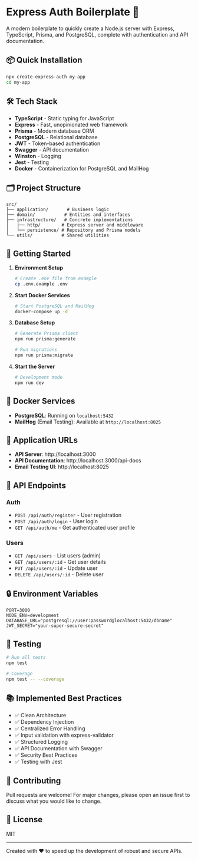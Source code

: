 # Express Auth Boilerplate 🚀

A modern boilerplate to quickly create a Node.js server with Express, TypeScript, Prisma, and PostgreSQL, complete with authentication and API documentation.

## 📦 Quick Installation

```bash
npx create-express-auth my-app
cd my-app
```

## 🛠 Tech Stack

- **TypeScript** - Static typing for JavaScript
- **Express** - Fast, unopinionated web framework
- **Prisma** - Modern database ORM
- **PostgreSQL** - Relational database
- **JWT** - Token-based authentication
- **Swagger** - API documentation
- **Winston** - Logging
- **Jest** - Testing
- **Docker** - Containerization for PostgreSQL and MailHog

## 🗂 Project Structure

```
src/
├── application/       # Business logic
├── domain/           # Entities and interfaces
├── infrastructure/   # Concrete implementations
│   ├── http/        # Express server and middleware
│   └── persistence/ # Repository and Prisma models
└── utils/           # Shared utilities
```

## 🚀 Getting Started

1. **Environment Setup**

   ```bash
   # Create .env file from example
   cp .env.example .env
   ```

2. **Start Docker Services**

   ```bash
   # Start PostgreSQL and MailHog
   docker-compose up -d
   ```

3. **Database Setup**

   ```bash
   # Generate Prisma client
   npm run prisma:generate

   # Run migrations
   npm run prisma:migrate
   ```

4. **Start the Server**
   ```bash
   # Development mode
   npm run dev
   ```

## 🐳 Docker Services

- **PostgreSQL**: Running on `localhost:5432`
- **MailHog** (Email Testing): Available at `http://localhost:8025`

## 🔗 Application URLs

- **API Server**: http://localhost:3000
- **API Documentation**: http://localhost:3000/api-docs
- **Email Testing UI**: http://localhost:8025

## 📝 API Endpoints

### Auth

- `POST /api/auth/register` - User registration
- `POST /api/auth/login` - User login
- `GET /api/auth/me` - Get authenticated user profile

### Users

- `GET /api/users` - List users (admin)
- `GET /api/users/:id` - Get user details
- `PUT /api/users/:id` - Update user
- `DELETE /api/users/:id` - Delete user

## 🔒 Environment Variables

```env
PORT=3000
NODE_ENV=development
DATABASE_URL="postgresql://user:password@localhost:5432/dbname"
JWT_SECRET="your-super-secure-secret"
```

## 🧪 Testing

```bash
# Run all tests
npm test

# Coverage
npm test -- --coverage
```

## 📚 Implemented Best Practices

- ✅ Clean Architecture
- ✅ Dependency Injection
- ✅ Centralized Error Handling
- ✅ Input validation with express-validator
- ✅ Structured Logging
- ✅ API Documentation with Swagger
- ✅ Security Best Practices
- ✅ Testing with Jest

## 🤝 Contributing

Pull requests are welcome! For major changes, please open an issue first to discuss what you would like to change.

## 📄 License

MIT

---

Created with ❤️ to speed up the development of robust and secure APIs.
